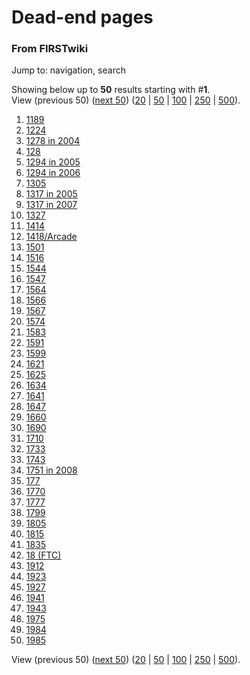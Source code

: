 # Dead-end pages

### From FIRSTwiki

Jump to: navigation, search

Showing below up to **50** results starting with #**1**.  
View (previous 50) ([next
50](/index.php?title=Special:Deadendpages&limit=50&offset=50))
([20](/index.php?title=Special:Deadendpages&limit=20&offset=0) |
[50](/index.php?title=Special:Deadendpages&limit=50&offset=0) |
[100](/index.php?title=Special:Deadendpages&limit=100&offset=0) |
[250](/index.php?title=Special:Deadendpages&limit=250&offset=0) |
[500](/index.php?title=Special:Deadendpages&limit=500&offset=0)).

  1. [1189](/index.php/1189 "1189" )
  2. [1224](/index.php/1224 "1224" )
  3. [1278 in 2004](/index.php/1278_in_2004 "1278 in 2004" )
  4. [128](/index.php/128 "128" )
  5. [1294 in 2005](/index.php/1294_in_2005 "1294 in 2005" )
  6. [1294 in 2006](/index.php/1294_in_2006 "1294 in 2006" )
  7. [1305](/index.php/1305 "1305" )
  8. [1317 in 2005](/index.php/1317_in_2005 "1317 in 2005" )
  9. [1317 in 2007](/index.php/1317_in_2007 "1317 in 2007" )
  10. [1327](/index.php/1327 "1327" )
  11. [1414](/index.php/1414 "1414" )
  12. [1418/Arcade](/index.php/1418/Arcade "1418/Arcade" )
  13. [1501](/index.php/1501 "1501" )
  14. [1516](/index.php/1516 "1516" )
  15. [1544](/index.php/1544 "1544" )
  16. [1547](/index.php/1547 "1547" )
  17. [1564](/index.php/1564 "1564" )
  18. [1566](/index.php/1566 "1566" )
  19. [1567](/index.php/1567 "1567" )
  20. [1574](/index.php/1574 "1574" )
  21. [1583](/index.php/1583 "1583" )
  22. [1591](/index.php/1591 "1591" )
  23. [1599](/index.php/1599 "1599" )
  24. [1621](/index.php/1621 "1621" )
  25. [1625](/index.php/1625 "1625" )
  26. [1634](/index.php/1634 "1634" )
  27. [1641](/index.php/1641 "1641" )
  28. [1647](/index.php/1647 "1647" )
  29. [1660](/index.php/1660 "1660" )
  30. [1690](/index.php/1690 "1690" )
  31. [1710](/index.php/1710 "1710" )
  32. [1733](/index.php/1733 "1733" )
  33. [1743](/index.php/1743 "1743" )
  34. [1751 in 2008](/index.php/1751_in_2008 "1751 in 2008" )
  35. [177](/index.php/177 "177" )
  36. [1770](/index.php/1770 "1770" )
  37. [1777](/index.php/1777 "1777" )
  38. [1799](/index.php/1799 "1799" )
  39. [1805](/index.php/1805 "1805" )
  40. [1815](/index.php/1815 "1815" )
  41. [1835](/index.php/1835 "1835" )
  42. [18 (FTC)](/index.php/18_%28FTC%29 "18 \(FTC\)" )
  43. [1912](/index.php/1912 "1912" )
  44. [1923](/index.php/1923 "1923" )
  45. [1927](/index.php/1927 "1927" )
  46. [1941](/index.php/1941 "1941" )
  47. [1943](/index.php/1943 "1943" )
  48. [1975](/index.php/1975 "1975" )
  49. [1984](/index.php/1984 "1984" )
  50. [1985](/index.php/1985 "1985" )

View (previous 50) ([next
50](/index.php?title=Special:Deadendpages&limit=50&offset=50))
([20](/index.php?title=Special:Deadendpages&limit=20&offset=0) |
[50](/index.php?title=Special:Deadendpages&limit=50&offset=0) |
[100](/index.php?title=Special:Deadendpages&limit=100&offset=0) |
[250](/index.php?title=Special:Deadendpages&limit=250&offset=0) |
[500](/index.php?title=Special:Deadendpages&limit=500&offset=0)).

